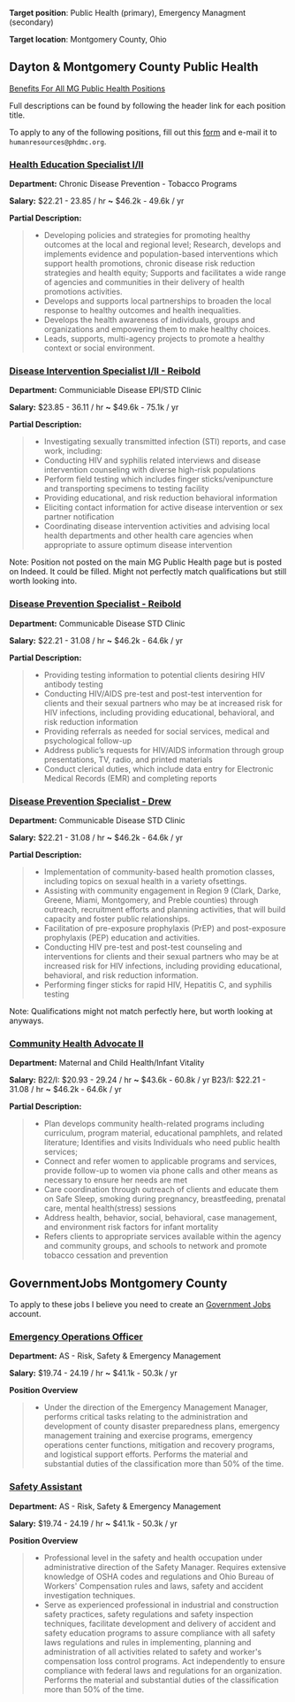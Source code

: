 **Target position**: Public Health (primary), Emergency Managment (secondary)

**Target location**: Montgomery County, Ohio

## Dayton & Montgomery County Public Health
[Benefits For All MG Public Health Positions](https://www.phdmc.org/program-documents/healthy-lifestyles/gumc/agency/employment/285-phdmc-benefit-summary/file)

Full descriptions can be found by following the header link for each position title.

To apply to any of the following positions, fill out this [form](https://www.phdmc.org/program-documents/healthy-lifestyles/gumc/agency/employment/13-phdmc-employment-application-packet/file) and e-mail it to `humanresources@phdmc.org`.

### [Health Education Specialist I/II](https://www.phdmc.org/employment-postings/2548-health-education-specialist-i-ii-1/file)

**Department:** Chronic Disease Prevention - Tobacco Programs

**Salary:** \$22.21 - 23.85 / hr **~** $46.2k - 49.6k / yr

**Partial Description:**
> * Developing policies and strategies for promoting healthy outcomes at the local and regional level; Research, develops and implements evidence and population-based interventions which support health promotions, chronic disease risk reduction strategies and health equity; Supports and facilitates a wide range of agencies and communities in their delivery of health promotions activities. 
> * Develops and supports local partnerships to broaden the local response to healthy outcomes and health inequalities.
> * Develops the health awareness of individuals, groups and organizations and empowering them to make healthy choices.
> * Leads, supports, multi-agency projects to promote a healthy context or social environment.


### [Disease Intervention Specialist I/II - Reibold](Disease_Specialist.md)

**Department:** Communiciable Disease EPI/STD Clinic

**Salary:** \$23.85 - 36.11 / hr **~** $49.6k - 75.1k / yr

**Partial Description:**
> * Investigating sexually transmitted infection (STI) reports, and case work, including:
> * Conducting HIV and syphilis related interviews and disease intervention counseling with diverse high-risk populations
> * Perform field testing which includes finger sticks/venipuncture and transporting specimens to testing facility
> * Providing educational, and risk reduction behavioral information
> * Eliciting contact information for active disease intervention or sex partner notification
> * Coordinating disease intervention activities and advising local health departments and other health care agencies when appropriate to assure optimum disease intervention

Note: Position not posted on the main MG Public Health page but is posted on Indeed. It could be filled. Might not perfectly match qualifications but still worth looking into. 

### [Disease Prevention Specialist - Reibold](https://www.phdmc.org/employment-postings/2511-disease-prevention-specialist-reibold/file)

**Department:** Communicable Disease STD Clinic

**Salary:** \$22.21 - 31.08 / hr **~** $46.2k - 64.6k / yr

**Partial Description:**
> * Providing testing information to potential clients desiring HIV antibody testing
> * Conducting HIV/AIDS pre-test and post-test intervention for clients and their sexual partners who may be at increased
risk for HIV infections, including providing educational, behavioral, and risk reduction information
> * Providing referrals as needed for social services, medical and psychological follow-up
> * Address public’s requests for HIV/AIDS information through group presentations, TV, radio, and printed materials
> * Conduct clerical duties, which include data entry for Electronic Medical Records (EMR) and completing reports

### [Disease Prevention Specialist - Drew](https://www.phdmc.org/employment-postings/2506-disease-prevention-specialist/file)

**Department:** Communicable Disease STD Clinic

**Salary:** \$22.21 - 31.08 / hr **~** $46.2k - 64.6k / yr

**Partial Description:**
> * Implementation of community-based health promotion classes, including topics on sexual health in a variety ofsettings. 
> * Assisting with community engagement in Region 9 (Clark, Darke, Greene, Miami, Montgomery, and Preble counties) through outreach, recruitment efforts and planning activities, that will build capacity and foster public relationships.
> * Facilitation of pre-exposure prophylaxis (PrEP) and post-exposure prophylaxis (PEP) education and activities.
> * Conducting HIV pre-test and post-test counseling and interventions for clients and their sexual partners who may be at increased risk for HIV infections, including providing educational, behavioral, and risk reduction information. 
> * Performing finger sticks for rapid HIV, Hepatitis C, and syphilis testing

Note: Qualifications might not match perfectly here, but worth looking at anyways.

### [Community Health Advocate II](https://www.phdmc.org/employment-postings/2470-maternal-and-child-health-infant-vitality/file)

**Department:** Maternal and Child Health/Infant Vitality

**Salary:** 
B22/I: \$20.93 - 29.24 / hr **~** \$43.6k - 60.8k / yr
B23/I: \$22.21 - 31.08 / hr **~** \$46.2k - 64.6k / yr

**Partial Description:**
> * Plan develops community health-related programs including curriculum, program material, educational pamphlets, and related literature; Identifies and visits Individuals who need public health services;
> * Connect and refer women to applicable programs and services, provide follow-up to women via phone calls and other means as necessary to ensure her needs are met
> * Care coordination through outreach of clients and educate them on Safe Sleep, smoking during pregnancy, breastfeeding, prenatal care, mental health(stress) sessions
> * Address health, behavior, social, behavioral, case management, and environment risk factors for infant mortality
> * Refers clients to appropriate services available within the agency and community groups, and schools to network and promote tobacco cessation and prevention

## GovernmentJobs Montgomery County

To apply to these jobs I believe you need to create an [Government Jobs](https://www.governmentjobs.com/careers/montgomery) account.
### [Emergency Operations Officer](https://www.governmentjobs.com/careers/montgomery/jobs/3422429/emergency-operations-officer?utm_source=linkup&utm_medium=referrer)

**Department:** AS - Risk, Safety & Emergency Management

**Salary:** \$19.74 - 24.19 / hr **~** $41.1k - 50.3k / yr

**Position Overview**
> * Under the direction of the Emergency Management Manager, performs critical tasks relating to the administration and development of county disaster preparedness plans, emergency management training and exercise programs, emergency operations center functions, mitigation and recovery programs, and logistical support efforts.  Performs the material and substantial duties of the classification more than 50% of the time.

### [Safety Assistant](https://www.governmentjobs.com/careers/montgomery/jobs/3513399/safety-assistant)

**Department:** AS - Risk, Safety & Emergency Management

**Salary:** \$19.74 - 24.19 / hr **~** $41.1k - 50.3k / yr

**Position Overview**
> * Professional level in the safety and health occupation under administrative direction of the Safety Manager. Requires extensive knowledge of OSHA codes and regulations and Ohio Bureau of Workers' Compensation rules and laws, safety and accident investigation techniques. 
> * Serve as experienced professional in industrial and construction safety practices, safety regulations and safety inspection techniques, facilitate development and delivery of accident and safety education programs to assure compliance with all safety laws regulations and rules in implementing, planning and administration of all activities related to safety and worker's compensation loss control programs. Act independently to ensure compliance with federal laws and regulations for an organization.  Performs the material and substantial duties of the classification more than 50% of the time.